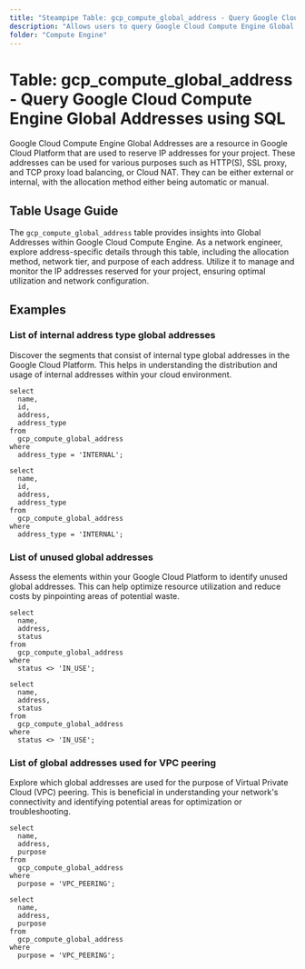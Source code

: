```yaml
---
title: "Steampipe Table: gcp_compute_global_address - Query Google Cloud Compute Engine Global Addresses using SQL"
description: "Allows users to query Google Cloud Compute Engine Global Addresses, providing detailed information about the allocation method, network tier, and purpose of each address."
folder: "Compute Engine"
---
```


# Table: gcp_compute_global_address - Query Google Cloud Compute Engine Global Addresses using SQL

Google Cloud Compute Engine Global Addresses are a resource in Google Cloud Platform that are used to reserve IP addresses for your project. These addresses can be used for various purposes such as HTTP(S), SSL proxy, and TCP proxy load balancing, or Cloud NAT. They can be either external or internal, with the allocation method either being automatic or manual.

## Table Usage Guide

The `gcp_compute_global_address` table provides insights into Global Addresses within Google Cloud Compute Engine. As a network engineer, explore address-specific details through this table, including the allocation method, network tier, and purpose of each address. Utilize it to manage and monitor the IP addresses reserved for your project, ensuring optimal utilization and network configuration.

## Examples

### List of internal address type global addresses
Discover the segments that consist of internal type global addresses in the Google Cloud Platform. This helps in understanding the distribution and usage of internal addresses within your cloud environment.

```sql+postgres
select
  name,
  id,
  address,
  address_type
from
  gcp_compute_global_address
where
  address_type = 'INTERNAL';
```

```sql+sqlite
select
  name,
  id,
  address,
  address_type
from
  gcp_compute_global_address
where
  address_type = 'INTERNAL';
```

### List of unused global addresses
Assess the elements within your Google Cloud Platform to identify unused global addresses. This can help optimize resource utilization and reduce costs by pinpointing areas of potential waste.

```sql+postgres
select
  name,
  address,
  status
from
  gcp_compute_global_address
where
  status <> 'IN_USE';
```

```sql+sqlite
select
  name,
  address,
  status
from
  gcp_compute_global_address
where
  status <> 'IN_USE';
```

### List of global addresses used for VPC peering
Explore which global addresses are used for the purpose of Virtual Private Cloud (VPC) peering. This is beneficial in understanding your network's connectivity and identifying potential areas for optimization or troubleshooting.

```sql+postgres
select
  name,
  address,
  purpose
from
  gcp_compute_global_address
where
  purpose = 'VPC_PEERING';
```

```sql+sqlite
select
  name,
  address,
  purpose
from
  gcp_compute_global_address
where
  purpose = 'VPC_PEERING';
```